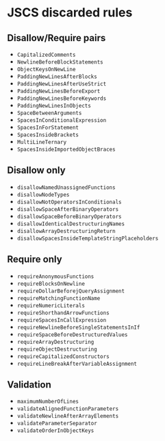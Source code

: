# JSCS discarded rules

## Disallow/Require pairs
* `CapitalizedComments`
* `NewlineBeforeBlockStatements`
* `ObjectKeysOnNewLine`
* `PaddingNewLinesAfterBlocks`
* `PaddingNewLinesAfterUseStrict`
* `PaddingNewLinesBeforeExport`
* `PaddingNewLinesBeforeKeywords`
* `PaddingNewLinesInObjects`
* `SpaceBetweenArguments`
* `SpacesInConditionalExpression`
* `SpacesInForStatement`
* `SpacesInsideBrackets`
* `MultiLineTernary`
* `SpacesInsideImportedObjectBraces`

## Disallow only
* `disallowNamedUnassignedFunctions`
* `disallowNodeTypes`
* `disallowNotOperatorsInConditionals`
* `disallowSpaceAfterBinaryOperators`
* `disallowSpaceBeforeBinaryOperators`
* `disallowIdenticalDestructuringNames`
* `disallowArrayDestructuringReturn`
* `disallowSpacesInsideTemplateStringPlaceholders`

## Require only
* `requireAnonymousFunctions`
* `requireBlocksOnNewline`
* `requireDollarBeforejQueryAssignment`
* `requireMatchingFunctionName`
* `requireNumericLiterals`
* `requireShorthandArrowFunctions`
* `requireSpacesInCallExpression`
* `requireNewlineBeforeSingleStatementsInIf`
* `requireSpaceBeforeDestructuredValues`
* `requireArrayDestructuring`
* `requireObjectDestructuring`
* `requireCapitalizedConstructors`
* `requireLineBreakAfterVariableAssignment`

## Validation
* `maximumNumberOfLines`
* `validateAlignedFunctionParameters`
* `validateNewlineAfterArrayElements`
* `validateParameterSeparator`
* `validateOrderInObjectKeys`
